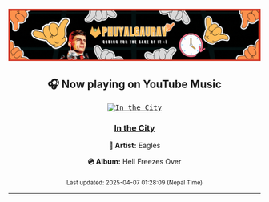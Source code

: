 [<img alt="GITRUV" src="assets/GITRUV.gif">](#)

<!-- YOUTUBE-MUSIC-START -->
<div align='center'>

## 🎧 Now playing on YouTube Music

<kbd>

[![In the City](https://lastfm.freetls.fastly.net/i/u/174s/ec559161068a480699519195e06af1e7.png)](https://lastfm.freetls.fastly.net/i/u/174s/ec559161068a480699519195e06af1e7.png)

</kbd>

### [In the City](https://www.youtube.com/results?search_query=Eagles%20In%20the%20City)

**🎤 Artist:** Eagles

**💿 Album:** Hell Freezes Over

<sub>Last updated: 2025-04-07 01:28:09 (Nepal Time)</sub>

</div>

<!-- YOUTUBE-MUSIC-END -->
<hr>

